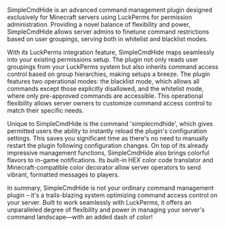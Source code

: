 SimpleCmdHide is an advanced command management plugin designed exclusively for Minecraft servers using LuckPerms for permission administration. Providing a novel balance of flexibility and power, SimpleCmdHide allows server admins to finetune command restrictions based on user groupings, serving both in whitelist and blacklist modes.

With its LuckPerms integration feature, SimpleCmdHide maps seamlessly into your existing permissions setup. The plugin not only reads user groupings from your LuckPerms system but also inherits command access control based on group hierarchies, making setups a breeze. The plugin features two operational modes: the blacklist mode, which allows all commands except those explicitly disallowed, and the whitelist mode, where only pre-approved commands are accessible. This operational flexibility allows server owners to customize command access control to match their specific needs.

Unique to SimpleCmdHide is the command 'simplecmdhide', which gives permitted users the ability to instantly reload the plugin's configuration settings. This saves you significant time as there's no need to manually restart the plugin following configuration changes. On top of its already impressive management functions, SimpleCmdHide also brings colorful flavors to in-game notifications. Its built-in HEX color code translator and Minecraft-compatible color decorator allow server operators to send vibrant, formatted messages to players.

In summary, SimpleCmdHide is not your ordinary command management plugin – it's a trails-blazing system optimizing command access control on your server. Built to work seamlessly with LuckPerms, it offers an unparalleled degree of flexibility and power in managing your server's command landscape—with an added dash of color!
